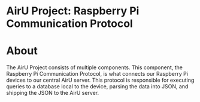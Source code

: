 AirU Project: Raspberry Pi Communication Protocol
=====================================

# About

The AirU Project consists of multiple components. This component, the Raspberry Pi Communication Protocol, is what connects our Raspberry Pi devices to our central AirU server. This protocol is responsible for executing queries to a database local to the device, parsing the data into JSON, and shipping the JSON to the AirU server.
